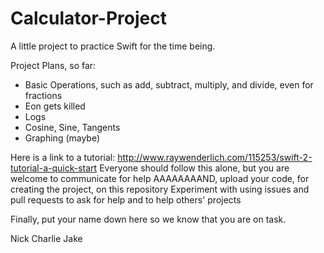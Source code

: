 # Calculator-Project
A little project to practice Swift for the time being.

Project Plans, so far:

- Basic Operations, such as add, subtract, multiply, and divide, even for fractions
- Eon gets killed
- Logs
- Cosine, Sine, Tangents
- Graphing (maybe)

Here is a link to a tutorial: http://www.raywenderlich.com/115253/swift-2-tutorial-a-quick-start
Everyone should follow this alone, but you are welcome to communicate for help
AAAAAAAAND, upload your code, for creating the project, on this repository
Experiment with using issues and pull requests to ask for help and to help others' projects

Finally, put your name down here so we know that you are on task.

Nick
Charlie
Jake
